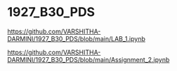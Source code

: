# 1927_B30_PDS
https://github.com/VARSHITHA-DARMINI/1927_B30_PDS/blob/main/LAB_1.ipynb

https://github.com/VARSHITHA-DARMINI/1927_B30_PDS/blob/main/Assignment_2.ipynb
